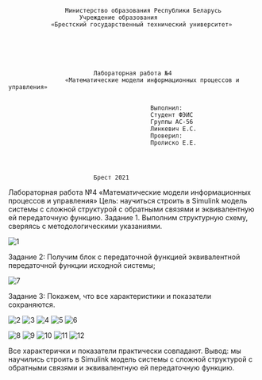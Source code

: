 					Министерство образования Республики Беларусь
						Учреждение образования
				«Брестский государственный технический университет»






							Лабораторная работа №4
					«Математические модели информационных процессов и управления»


											Выполнил:
											Студент ФЭИС
											Группы АС-56
											Линкевич Е.С.
											Проверил:
											Пролиско Е.Е.




							Брест 2021
Лабораторная работа №4
«Математические модели информационных процессов и управления»
Цель: научиться строить в Simulink модель системы с сложной структурой с обратными связями и эквивалентную ей передаточную функцию.
Задание 1. Выполним структурную схему, сверяясь с методологическими указаниями.

![1](https://user-images.githubusercontent.com/80480988/146726051-183227ab-41ca-4edc-a020-0537d1437e7b.png)

Задание 2: Получим блок с передаточной функцией эквивалентной передаточной функции исходной системы;

![7](https://user-images.githubusercontent.com/80480988/146726098-0dae8a13-8930-4672-b8f9-040b5942ac0c.png)

Задание 3: Покажем, что все характеристики и показатели сохраняются.

![2](https://user-images.githubusercontent.com/80480988/146726161-9e271f0d-112a-4af0-b35d-477e8ea45f35.png)
![3](https://user-images.githubusercontent.com/80480988/146726184-7429aeec-f224-4420-b968-f48fc207a3d3.png)
![4](https://user-images.githubusercontent.com/80480988/146726193-93889bee-a077-49a2-86ba-8e48eefd42b3.png)
![5](https://user-images.githubusercontent.com/80480988/146726210-02aa093d-dc39-407b-81eb-96a6b95f29e5.png)
![6](https://user-images.githubusercontent.com/80480988/146726232-978aef34-530c-4f8c-94e2-30dc0e179800.png)

![8](https://user-images.githubusercontent.com/80480988/146726254-5bc4da4d-7c0d-4db0-9968-5f47ce2f1b96.png)
![9](https://user-images.githubusercontent.com/80480988/146726295-6d3193cf-1cf1-4f57-bfdd-3aceac63112c.png)
![10](https://user-images.githubusercontent.com/80480988/146726308-2371ac7a-d56d-4d43-8492-a9ea3879486b.png)
![11](https://user-images.githubusercontent.com/80480988/146726316-c97b2cd0-76bf-49c9-bdf5-b873fba3cff5.png)
![12](https://user-images.githubusercontent.com/80480988/146726329-56e4f19f-4448-43b9-8746-2a8e8d90181f.png)

Все характерички и показатели практически совпадают.
Вывод: мы научились строить в Simulink модель системы с сложной структурой с обратными связями и эквивалентную ей передаточную функцию.
